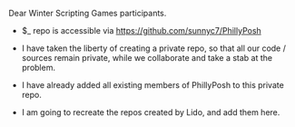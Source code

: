 Dear Winter Scripting Games participants.

- $_ repo is accessible via
https://github.com/sunnyc7/PhillyPosh

- I have taken the liberty of creating a private repo, so that all our code / sources remain private, while we collaborate and take a stab at the problem.
- I have already added all existing members of PhillyPosh to this private repo.
- I am going to recreate the repos created by Lido, and add them here.

